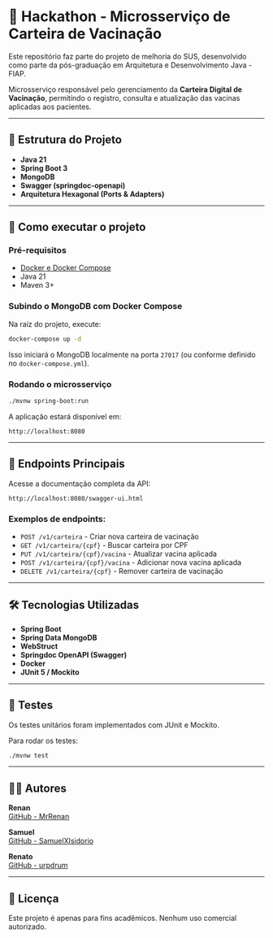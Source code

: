 # 💉 Hackathon - Microsserviço de Carteira de Vacinação

Este repositório faz parte do projeto de melhoria do SUS, desenvolvido como parte da pós-graduação em Arquitetura e Desenvolvimento Java - FIAP.

Microsserviço responsável pelo gerenciamento da **Carteira Digital de Vacinação**, permitindo o registro, consulta e atualização das vacinas aplicadas aos pacientes.

---

## 📁 Estrutura do Projeto

- **Java 21**
- **Spring Boot 3**
- **MongoDB**
- **Swagger (springdoc-openapi)**
- **Arquitetura Hexagonal (Ports & Adapters)**

---

## 🚀 Como executar o projeto

### Pré-requisitos

- [Docker e Docker Compose](https://www.docker.com/)
- Java 21
- Maven 3+

### Subindo o MongoDB com Docker Compose

Na raiz do projeto, execute:

```bash
docker-compose up -d
```

Isso iniciará o MongoDB localmente na porta `27017` (ou conforme definido no `docker-compose.yml`).

### Rodando o microsserviço

```bash
./mvnw spring-boot:run
```

A aplicação estará disponível em:

```
http://localhost:8080
```

---

## 📌 Endpoints Principais

Acesse a documentação completa da API:

```
http://localhost:8080/swagger-ui.html
```

### Exemplos de endpoints:

- `POST /v1/carteira` - Criar nova carteira de vacinação
- `GET /v1/carteira/{cpf}` - Buscar carteira por CPF
- `PUT /v1/carteira/{cpf}/vacina` - Atualizar vacina aplicada
- `POST /v1/carteira/{cpf}/vacina` - Adicionar nova vacina aplicada
- `DELETE /v1/carteira/{cpf}` - Remover carteira de vacinação

---

## 🛠️ Tecnologias Utilizadas

- **Spring Boot**
- **Spring Data MongoDB**
- **WebStruct**
- **Springdoc OpenAPI (Swagger)**
- **Docker**
- **JUnit 5 / Mockito**

---

## 🧪 Testes

Os testes unitários foram implementados com JUnit e Mockito.

Para rodar os testes:

```bash
./mvnw test
```

---

## 👨‍💻 Autores

**Renan**  
[GitHub - MrRenan](https://github.com/MrRenan)

**Samuel**  
[GitHub - SamuelXIsidorio](https://github.com/SamuelXIsidorio)

**Renato**  
[GitHub - urpdrum](https://github.com/urpdrum)

---

## 📄 Licença

Este projeto é apenas para fins acadêmicos. Nenhum uso comercial autorizado.